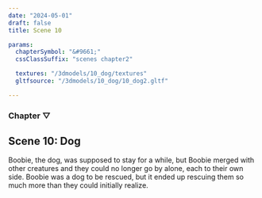 ```yaml
---
date: "2024-05-01"
draft: false
title: Scene 10

params:
  chapterSymbol: "&#9661;"
  cssClassSuffix: "scenes chapter2"

  textures: "/3dmodels/10_dog/textures"
  gltfsource: "/3dmodels/10_dog/10_dog2.gltf"

---
```

### Chapter &#9661;
## Scene 10: Dog
<canvas id="c"></canvas>

Boobie, the dog, was supposed to stay for a while, but Boobie merged with other creatures and they could no longer go by alone, each to their own side. Boobie was a dog to be rescued, but it ended up rescuing them so much more than they could initially realize.

